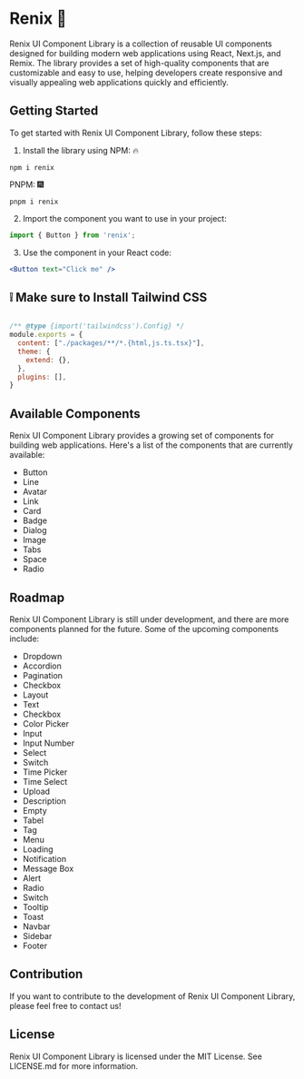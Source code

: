 # Renix 🎇

Renix UI Component Library is a collection of reusable UI components designed for building modern web applications using React, Next.js, and Remix. The library provides a set of high-quality components that are customizable and easy to use, helping developers create responsive and visually appealing web applications quickly and efficiently.

## Getting Started

To get started with Renix UI Component Library, follow these steps:

1. Install the library using
NPM: 🔥
```
npm i renix 
```
PNPM: 🎆
```
pnpm i renix
```

2. Import the component you want to use in your project:

```javascript
import { Button } from 'renix';
```

3. Use the component in your React code:

```jsx
<Button text="Click me" />
```
## ❕ Make sure to Install Tailwind CSS
```jsx

/** @type {import('tailwindcss').Config} */
module.exports = {
  content: ["./packages/**/*.{html,js.ts.tsx}"],
  theme: {
    extend: {},
  },
  plugins: [],
}
``` 
## Available Components

Renix UI Component Library provides a growing set of components for building web applications. Here's a list of the components that are currently available:

- Button
- Line
- Avatar
- Link
- Card
- Badge
- Dialog
- Image
- Tabs
- Space
- Radio


## Roadmap

Renix UI Component Library is still under development, and there are more components planned for the future. Some of the upcoming components include:

- Dropdown
- Accordion
- Pagination
- Checkbox
- Layout
- Text
- Checkbox
- Color Picker
- Input
- Input Number
- Select
- Switch
- Time Picker
- Time Select
- Upload
- Description
- Empty
- Tabel
- Tag
- Menu
- Loading
- Notification
- Message Box
- Alert
- Radio
- Switch
- Tooltip
- Toast
- Navbar
- Sidebar
- Footer

## Contribution

If you want to contribute to the development of Renix UI Component Library, please feel free to contact us!

## License

Renix UI Component Library is licensed under the MIT License. See LICENSE.md for more information.
